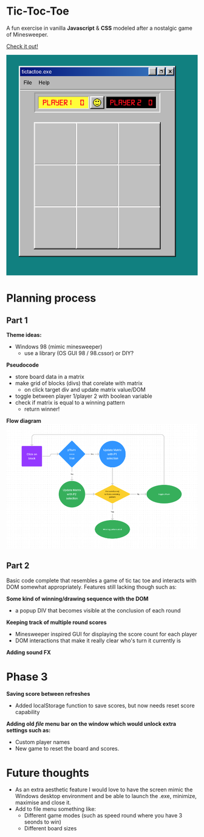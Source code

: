 # Tic-Toc-Toe

A fun exercise in vanilla **Javascript** & **CSS** modeled after a nostalgic game of Minesweeper.

[Check it out!](https://mountmike.github.io/Tic-Tac-Toe/)

![Screenshot01](https://github.com/mountmike/Tic-Tac-Toe/blob/main/images/tictactoe.exe%20screenshot.png?raw=true)


# **Planning process**

## Part 1
**Theme ideas:**
- Windows 98 (mimic minesweeper)
    - use a library (OS GUI 98 / 98.cssor) or DIY?

**Pseudocode**
- store board data in a matrix
- make grid of blocks (divs) that corelate with matrix
    - on click target div and update matrix value/DOM
- toggle between player 1/player 2 with boolean variable
- check if matrix is equal to a winning pattern
    - return winner!


**Flow diagram**
![Flow Chart 01](https://github.com/mountmike/Tic-Tac-Toe/blob/main/images/Figjam1.png?raw=true)

## Part 2

Basic code complete that resembles a game of tic tac toe and interacts with DOM somewhat appropriately. Features still lacking though such as:

**Some kind of winning/drawing sequence with the DOM**
- a popup DIV that becomes visible at the conclusion of each round

**Keeping track of multiple round scores**
- Minesweeper inspired GUI for displaying the score count for each player
- DOM interactions that make it really clear who's turn it currently is

**Adding sound FX**

# Phase 3
**Saving score between refreshes**
- Added localStorage function to save scores, but now needs reset score capability

**Adding old *file* menu bar on the window which would unlock extra settings such as:**
- Custom player names
- New game to reset the board and scores.

# Future thoughts
- As an extra aesthetic feature I would love to have the screen mimic the Windows desktop environment and be able to launch the .exe, minimize, maximise and close it.
- Add to file menu something like:
    - Different game modes (such as speed round where you have 3 seonds to win)
    - Different board sizes



